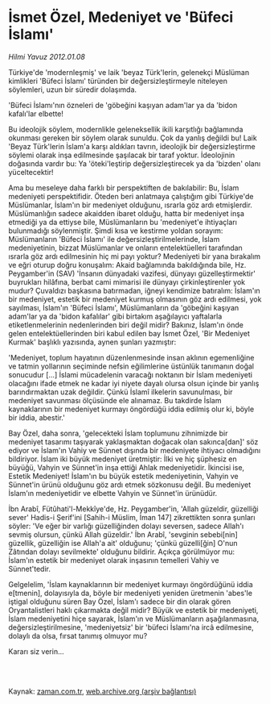 # İsmet Özel, Medeniyet ve 'Büfeci İslamı'

*Hilmi Yavuz 2012.01.08*

<td class="columnist-detail">
<p>Türkiye'de 'modernleşmiş' ve laik  'beyaz Türk'lerin, gelenekçi Müslüman kimlikleri 'Büfeci İslamı' türünden bir değersizleştirmeyle niteleyen söylemleri, uzun bir süredir dolaşımda.</p>
<p>
<div id="haberMetinDiv">
<p>'Büfeci İslamı'nın özneleri de 'göbeğini kaşıyan adam'lar ya da 'bidon kafalı'lar elbette!
<p>Bu ideolojik söylem, modernlikle geleneksellik ikili karşıtlığı bağlamında okunması gereken bir söylem olarak sunuldu. Çok da yanlış değildi bu! Laik 'Beyaz Türk'lerin İslam'a karşı aldıkları tavrın, ideolojik bir değersizleştirme söylemi olarak inşa edilmesinde şaşılacak bir taraf yoktur. İdeolojinin doğasında vardır bu: Ya 'öteki'leştirip değersizleştirecek ya da 'bizden' olanı yüceltecektir!
<p>Ama bu meseleye daha farklı bir perspektiften de bakılabilir: Bu, İslam medeniyeti perspektifidir. Öteden beri anlatmaya çalıştığım gibi Türkiye'de Müslümanlar, İslam'ın bir medeniyet olduğunu, ısrarla göz ardı etmişlerdir. Müslümanlığın sadece akaidden ibaret olduğu, hatta bir medeniyet inşa etmediği ya da ettiyse bile, Müslümanların bu 'medeniyet'e ihtiyaçları bulunmadığı söylenmiştir. Şimdi kısa ve kestirme yoldan sorayım: Müslümanların 'Büfeci İslamı' ile değersizleştirilmelerinde, İslam medeniyetinin, bizzat Müslümanlar ve onların entelektüelleri tarafından ısrarla göz ardı edilmesinin hiç mi payı yoktur? Medeniyeti bir yana bırakalım ve eğri oturup doğru konuşalım: Akaid bağlamında bakıldığında bile, Hz. Peygamber'in (SAV) 'İnsanın dünyadaki vazifesi, dünyayı güzelleştirmektir' buyrukları hilâfına, berbat cami mimarisi ile dünyayı çirkinleştirenler yok mudur? Çuvaldızı başkasına batırmadan, iğneyi kendimize batıralım: İslam'ın bir medeniyet, estetik bir medeniyet kurmuş olmasının göz ardı edilmesi, yok sayılması, İslam'ın 'Büfeci İslamı', Müslümanların da 'göbeğini kaşıyan adam'lar ya da 'bidon kafalılar' gibi birtakım aşağılayıcı yaftalarla etiketlenmelerinin nedenlerinden biri değil midir? Bakınız, İslam'ın önde gelen entelektüellerinden biri kabul edilen bay İsmet Özel, 'Bir Medeniyet Kurmak' başlıklı yazısında, aynen şunları yazmıştır:
<p>'Medeniyet, toplum hayatının düzenlenmesinde insan aklının egemenliğine ve tatmin yollarının seçiminde nefsin eğilimlerine üstünlük tanımanın doğal sonucudur [...] İslami mücadelenin varacağı noktanın bir İslam medeniyeti olacağını ifade etmek ne kadar iyi niyete dayalı olursa olsun içinde bir yanlış barındırmaktan uzak değildir. Çünkü İslamî ilkelerin savunulması, bir medeniyet savunması ölçüsünde ele alınamaz. Bu takdirde İslam kaynaklarının bir medeniyet kurmayı öngördüğü iddia edilmiş olur ki, böyle bir iddia, abestir.'
<p>Bay Özel, daha sonra, 'gelecekteki İslam toplumunu zihnimizde bir medeniyet tasarımı taşıyarak yaklaşmaktan doğacak olan sakınca[dan]' söz ediyor ve İslam'ın Vahiy ve Sünnet dışında bir medeniyete ihtiyacı olmadığını bildiriyor. İslam iki büyük medeniyet üretmiştir: İlki ve hiç şüphesiz en büyüğü, Vahyin ve Sünnet'in inşa ettiği Ahlak medeniyetidir. İkincisi ise, Estetik Medeniyet! İslam'ın bu büyük estetik medeniyetinin, Vahyin ve Sünnet'in ürünü olduğunu göz ardı etmek sözkonusu değil. Bu medeniyet İslam'ın medeniyetidir ve elbette Vahyin ve Sünnet'in ürünüdür.
<p>İbn Arabî, Fütûhati'l-Mekkîye'de, Hz. Peygamber'in, 'Allah güzeldir, güzelliği sever' Hadis-i Şerif'ini [Sahih-i Müslim, İman 147] zikrettikten sonra şunları söyler: 'Ve eğer bir varlığı güzelliğinden dolayı seversen, sadece Allah'ı sevmiş olursun, çünkü Allah güzeldir.' İbn Arabî, 'sevginin sebebi[nin] güzellik, güzelliğin ise Allah'a ait' olduğunu; 'çünkü güzelli[ğin] O'nun Zâtından dolayı sevilmekte' olduğunu bildirir. Açıkça görülmüyor mu: İslam'ın estetik bir medeniyet olarak inşasının temelleri Vahiy ve Sünnet'tedir.
<p>Gelgelelim, 'İslam kaynaklarının bir medeniyet kurmayı öngördüğünü iddia e[tmenin], dolayısıyla da, böyle bir medeniyeti yeniden üretmenin 'abes'le iştigal olduğunu süren Bay Özel, İslam'ı sadece bir din olarak gören Oryantalistleri haklı çıkarmakta değil midir? Büyük ve estetik bir medeniyeti, İslam medeniyetini hiçe sayarak, İslam'ın ve Müslümanların aşağılanmasına, değersizleştirilmesine, 'medeniyetsiz' bir 'büfeci İslamı'na ircâ edilmesine, dolaylı da olsa, fırsat tanımış olmuyor mu?
<p>Kararı siz verin... </p></p></p></p></p></p></p></p></div>
</p>


<p><br>
		 </br></p></td>

Kaynak: [zaman.com.tr](http://zaman.com.tr/yazar.do?yazino=1225917), [web.archive.org (arşiv bağlantısı)](http://web.archive.org/web/20120129102445/http://zaman.com.tr/yazar.do?yazino=1225917)
